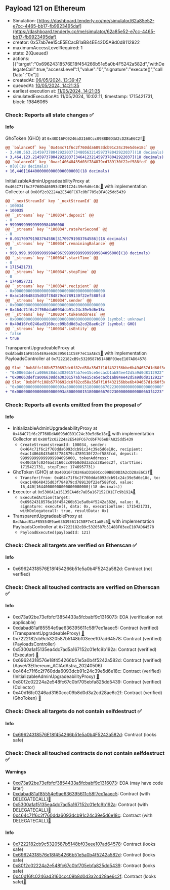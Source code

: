 ## Payload 121 on Ethereum

- Simulation: [https://dashboard.tenderly.co/me/simulator/62a85e52-e7cc-4465-bb17-fb9923495daf](https://dashboard.tenderly.co/me/simulator/62a85e52-e7cc-4465-bb17-fb9923495daf)
- creator: 0x57ab7ee15cE5ECacB1aB84EE42D5A9d0d8112922
- maximumAccessLevelRequired: 1
- state: 2(Queued)
- actions: [{"target":"0x69624318576E18f454266b51e5a0b4F5242a582d","withDelegateCall":true,"accessLevel":1,"value":"0","signature":"execute()","callData":"0x"}]
- createdAt: [06/05/2024, 13:39:47](https://etherscan.io/tx/0x3b7c2b9cd3a4c702a8f9fc98e14781f2c44cd301ca30906f2afeaa8f3100d5cf)
- queuedAt: [10/05/2024, 14:21:35](https://etherscan.io/tx/0xf521465dc01e29cefb601afd6af1f4738b97b5b72490292166df6b27f9ac3435)
- earliest execution at: [11/05/2024, 14:21:35](https://www.epochconverter.com/countdown?q=1715437295)
- simulatedExecutionAt: 11/05/2024, 10:02:11, timestamp: 1715421731, block: 19846065
### Check: Reports all state changes :white_check_mark:

#### Info


GhoToken (GHO) at `0x40D16FC0246aD3160Ccc09B8D0D3A2cD28aE6C2f`[:ghost:](https://github.com/bgd-labs/aave-address-book "AaveV3Ethereum.ASSETS.GHO.UNDERLYING, MiscEthereum.GHO_TOKEN")
```diff
@@ `balanceOf` key `0x464c71f6c2f760dda6093dcb91c24c39e5d6e18c` @@
- 3,480,563.214597378042922037[3480563214597378042922037](18 decimals)
+ 3,464,123.214597378042922037[3464123214597378042922037](18 decimals)
@@ `balanceOf` key `0xac140648435d03f784879cd789130f22ef588fcd` @@
- 0[0](18 decimals)
+ 16,440[16440000000000000000000](18 decimals)
```

InitializableAdminUpgradeabilityProxy at `0x464C71f6c2F760DdA6093dCB91C24c39e5d6e18c`[:ghost:](https://github.com/bgd-labs/aave-address-book "AaveV2Ethereum.COLLECTOR, AaveV2EthereumAMM.COLLECTOR, AaveV2EthereumArc.COLLECTOR, AaveV3Ethereum.COLLECTOR") with implementation Collector at `0x80f2c02224a2E548FC67c0bF705eBFA825dd5439`
```diff
@@ `_nextStreamId` key `_nextStreamId` @@
- 100034
+ 100035
@@ `_streams` key `"100034".deposit` @@
- 0
+ 999999999999999984096000
@@ `_streams` key `"100034".ratePerSecond` @@
- 0
+ 0.031709791983764586[31709791983764586](18 decimals)
@@ `_streams` key `"100034".remainingBalance` @@
- 0
+ 999,999.999999999984096[999999999999999984096000](18 decimals)
@@ `_streams` key `"100034".startTime` @@
- 0
+ 1715421731
@@ `_streams` key `"100034".stopTime` @@
- 0
+ 1746957731
@@ `_streams` key `"100034".recipient` @@
- 0x0000000000000000000000000000000000000000
+ 0xac140648435d03f784879cd789130f22ef588fcd
@@ `_streams` key `"100034".sender` @@
- 0x0000000000000000000000000000000000000000
+ 0x464c71f6c2f760dda6093dcb91c24c39e5d6e18c
@@ `_streams` key `"100034".tokenAddress` @@
- 0x0000000000000000000000000000000000000000 (symbol: unknown)
+ 0x40d16fc0246ad3160ccc09b8d0d3a2cd28ae6c2f (symbol: GHO)
@@ `_streams` key `"100034".isEntity` @@
- false
+ true
```

TransparentUpgradeableProxy at `0xdAbad81aF85554E9ae636395611C58F7eC1aAEc5`[:ghost:](https://github.com/bgd-labs/aave-address-book "GovernanceV3Ethereum.PAYLOADS_CONTROLLER") with implementation PayloadsController at `0x7222182cB9c5320587b5148BF03eeE107AD64578`
```diff
@@ Slot `0xb8ffc108b5770692dc6f82cd58a35d7f10f432156bbe6b494657d1d60f3c1122` @@
- "0x00663defca006638dda3020157ab7ee15ce5ecacb1ab84ee42d5a9d0d8112922"
+ "0x00663defca006638dda3030157ab7ee15ce5ecacb1ab84ee42d5a9d0d8112922"
@@ Slot `0xb8ffc108b5770692dc6f82cd58a35d7f10f432156bbe6b494657d1d60f3c1123` @@
- "0x000000000000000000093a800000015180006667022300000000000000000000"
+ "0x000000000000000000093a8000000151800066670223000000000000663f4223"
```


### Check: Reports all events emitted from the proposal :white_check_mark:

#### Info

- InitializableAdminUpgradeabilityProxy at `0x464C71f6c2F760DdA6093dCB91C24c39e5d6e18c`[:ghost:](https://github.com/bgd-labs/aave-address-book "AaveV2Ethereum.COLLECTOR, AaveV2EthereumAMM.COLLECTOR, AaveV2EthereumArc.COLLECTOR, AaveV3Ethereum.COLLECTOR") with implementation Collector at `0x80f2c02224a2E548FC67c0bF705eBFA825dd5439`
  - `CreateStream(streamId: 100034, sender: 0x464c71f6c2f760dda6093dcb91c24c39e5d6e18c, recipient: 0xac140648435d03f784879cd789130f22ef588fcd, deposit: 999999999999999984096000, tokenAddress: 0x40d16fc0246ad3160ccc09b8d0d3a2cd28ae6c2f, startTime: 1715421731, stopTime: 1746957731)`
- GhoToken (GHO) at `0x40D16FC0246aD3160Ccc09B8D0D3A2cD28aE6C2f`[:ghost:](https://github.com/bgd-labs/aave-address-book "AaveV3Ethereum.ASSETS.GHO.UNDERLYING, MiscEthereum.GHO_TOKEN")
  - `Transfer(from: 0x464c71f6c2f760dda6093dcb91c24c39e5d6e18c, to: 0xac140648435d03f784879cd789130f22ef588fcd, value: 16,440[16440000000000000000000](18 decimals))`
- Executor at `0x5300A1a15135EA4dc7aD5a167152C01EFc9b192A`[:ghost:](https://github.com/bgd-labs/aave-address-book "AaveV2Ethereum.POOL_ADMIN, AaveV2EthereumAMM.POOL_ADMIN, AaveV3Ethereum.ACL_ADMIN, GovernanceV3Ethereum.EXECUTOR_LVL_1")
  - `ExecutedAction(target: 0x69624318576e18f454266b51e5a0b4f5242a582d, value: 0, signature: execute(), data: 0x, executionTime: 1715421731, withDelegatecall: true, resultData: 0x)`
- TransparentUpgradeableProxy at `0xdAbad81aF85554E9ae636395611C58F7eC1aAEc5`[:ghost:](https://github.com/bgd-labs/aave-address-book "GovernanceV3Ethereum.PAYLOADS_CONTROLLER") with implementation PayloadsController at `0x7222182cB9c5320587b5148BF03eeE107AD64578`
  - `PayloadExecuted(payloadId: 121)`

### Check: Check all targets are verified on Etherscan :white_check_mark:

#### Info

- 0x69624318576E18f454266b51e5a0b4F5242a582d: Contract (not verified) 

### Check: Check all touched contracts are verified on Etherscan :white_check_mark:

#### Info

- 0xd73a92be73efbfcf3854433a5fcbabf9c1316073: EOA (verification not applicable)
- 0xdabad81af85554e9ae636395611c58f7ec1aaec5: Contract (verified) (TransparentUpgradeableProxy) [:ghost:](https://github.com/bgd-labs/aave-address-book "GovernanceV3Ethereum.PAYLOADS_CONTROLLER")
- 0x7222182cb9c5320587b5148bf03eee107ad64578: Contract (verified) (PayloadsController) 
- 0x5300a1a15135ea4dc7ad5a167152c01efc9b192a: Contract (verified) (Executor) [:ghost:](https://github.com/bgd-labs/aave-address-book "AaveV2Ethereum.POOL_ADMIN, AaveV2EthereumAMM.POOL_ADMIN, AaveV3Ethereum.ACL_ADMIN, GovernanceV3Ethereum.EXECUTOR_LVL_1")
- 0x69624318576e18f454266b51e5a0b4f5242a582d: Contract (verified) (AaveV3Ethereum_ACIAdAstra_20240506) 
- 0x464c71f6c2f760dda6093dcb91c24c39e5d6e18c: Contract (verified) (InitializableAdminUpgradeabilityProxy) [:ghost:](https://github.com/bgd-labs/aave-address-book "AaveV2Ethereum.COLLECTOR, AaveV2EthereumAMM.COLLECTOR, AaveV2EthereumArc.COLLECTOR, AaveV3Ethereum.COLLECTOR")
- 0x80f2c02224a2e548fc67c0bf705ebfa825dd5439: Contract (verified) (Collector) 
- 0x40d16fc0246ad3160ccc09b8d0d3a2cd28ae6c2f: Contract (verified) (GhoToken) [:ghost:](https://github.com/bgd-labs/aave-address-book "AaveV3Ethereum.ASSETS.GHO.UNDERLYING, MiscEthereum.GHO_TOKEN")

### Check: Check all targets do not contain selfdestruct :white_check_mark:

#### Info

- [0x69624318576E18f454266b51e5a0b4F5242a582d](https://etherscan.io/address/0x69624318576E18f454266b51e5a0b4F5242a582d): Contract (looks safe)

### Check: Check all touched contracts do not contain selfdestruct :white_check_mark:

#### Warnings

- [0xd73a92be73efbfcf3854433a5fcbabf9c1316073](https://etherscan.io/address/0xd73a92be73efbfcf3854433a5fcbabf9c1316073): EOA (may have code later)
- [0xdabad81af85554e9ae636395611c58f7ec1aaec5](https://etherscan.io/address/0xdabad81af85554e9ae636395611c58f7ec1aaec5): Contract (with DELEGATECALL)[:ghost:](https://github.com/bgd-labs/aave-address-book "GovernanceV3Ethereum.PAYLOADS_CONTROLLER")
- [0x5300a1a15135ea4dc7ad5a167152c01efc9b192a](https://etherscan.io/address/0x5300a1a15135ea4dc7ad5a167152c01efc9b192a): Contract (with DELEGATECALL)[:ghost:](https://github.com/bgd-labs/aave-address-book "AaveV2Ethereum.POOL_ADMIN, AaveV2EthereumAMM.POOL_ADMIN, AaveV3Ethereum.ACL_ADMIN, GovernanceV3Ethereum.EXECUTOR_LVL_1")
- [0x464c71f6c2f760dda6093dcb91c24c39e5d6e18c](https://etherscan.io/address/0x464c71f6c2f760dda6093dcb91c24c39e5d6e18c): Contract (with DELEGATECALL)[:ghost:](https://github.com/bgd-labs/aave-address-book "AaveV2Ethereum.COLLECTOR, AaveV2EthereumAMM.COLLECTOR, AaveV2EthereumArc.COLLECTOR, AaveV3Ethereum.COLLECTOR")

#### Info

- [0x7222182cb9c5320587b5148bf03eee107ad64578](https://etherscan.io/address/0x7222182cb9c5320587b5148bf03eee107ad64578): Contract (looks safe)
- [0x69624318576e18f454266b51e5a0b4f5242a582d](https://etherscan.io/address/0x69624318576e18f454266b51e5a0b4f5242a582d): Contract (looks safe)
- [0x80f2c02224a2e548fc67c0bf705ebfa825dd5439](https://etherscan.io/address/0x80f2c02224a2e548fc67c0bf705ebfa825dd5439): Contract (looks safe)
- [0x40d16fc0246ad3160ccc09b8d0d3a2cd28ae6c2f](https://etherscan.io/address/0x40d16fc0246ad3160ccc09b8d0d3a2cd28ae6c2f): Contract (looks safe)[:ghost:](https://github.com/bgd-labs/aave-address-book "AaveV3Ethereum.ASSETS.GHO.UNDERLYING, MiscEthereum.GHO_TOKEN")

